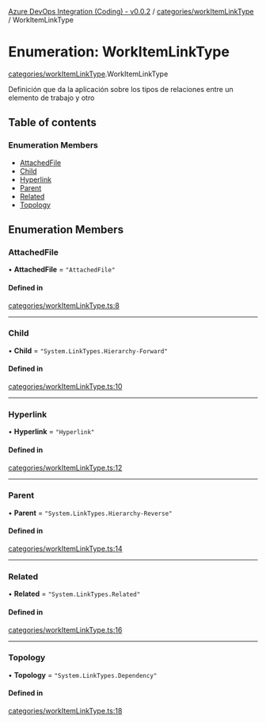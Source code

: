 [Azure DevOps Integration (Coding) - v0.0.2](../README.md) / [categories/workItemLinkType](../modules/categories_workItemLinkType.md) / WorkItemLinkType

# Enumeration: WorkItemLinkType

[categories/workItemLinkType](../modules/categories_workItemLinkType.md).WorkItemLinkType

Definición que da la aplicación sobre los tipos de relaciones entre un elemento de trabajo y otro

## Table of contents

### Enumeration Members

- [AttachedFile](categories_workItemLinkType.WorkItemLinkType.md#attachedfile)
- [Child](categories_workItemLinkType.WorkItemLinkType.md#child)
- [Hyperlink](categories_workItemLinkType.WorkItemLinkType.md#hyperlink)
- [Parent](categories_workItemLinkType.WorkItemLinkType.md#parent)
- [Related](categories_workItemLinkType.WorkItemLinkType.md#related)
- [Topology](categories_workItemLinkType.WorkItemLinkType.md#topology)

## Enumeration Members

### AttachedFile

• **AttachedFile** = ``"AttachedFile"``

#### Defined in

[categories/workItemLinkType.ts:8](https://github.com/jeysgar1/azure-devops-api-kms/blob/c1ba83d/src/categories/workItemLinkType.ts#L8)

___

### Child

• **Child** = ``"System.LinkTypes.Hierarchy-Forward"``

#### Defined in

[categories/workItemLinkType.ts:10](https://github.com/jeysgar1/azure-devops-api-kms/blob/c1ba83d/src/categories/workItemLinkType.ts#L10)

___

### Hyperlink

• **Hyperlink** = ``"Hyperlink"``

#### Defined in

[categories/workItemLinkType.ts:12](https://github.com/jeysgar1/azure-devops-api-kms/blob/c1ba83d/src/categories/workItemLinkType.ts#L12)

___

### Parent

• **Parent** = ``"System.LinkTypes.Hierarchy-Reverse"``

#### Defined in

[categories/workItemLinkType.ts:14](https://github.com/jeysgar1/azure-devops-api-kms/blob/c1ba83d/src/categories/workItemLinkType.ts#L14)

___

### Related

• **Related** = ``"System.LinkTypes.Related"``

#### Defined in

[categories/workItemLinkType.ts:16](https://github.com/jeysgar1/azure-devops-api-kms/blob/c1ba83d/src/categories/workItemLinkType.ts#L16)

___

### Topology

• **Topology** = ``"System.LinkTypes.Dependency"``

#### Defined in

[categories/workItemLinkType.ts:18](https://github.com/jeysgar1/azure-devops-api-kms/blob/c1ba83d/src/categories/workItemLinkType.ts#L18)
